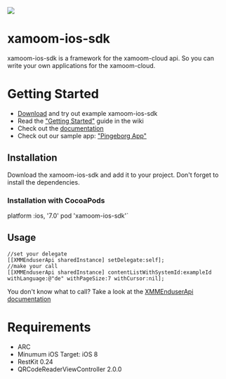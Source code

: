 ![](https://xamoom.com/wp-inhalte/uploads/2015/02/logo-black-claim1.png)


# xamoom-ios-sdk
xamoom-ios-sdk is a framework for the xamoom-cloud api. So you can write your own applications for the xamoom-cloud.

# Getting Started

* [Download](https://github.com/xamoom/xamoom-ios-sdk/archive/master.zip) and try out example xamoom-ios-sdk
* Read the ["Getting Started"](https://github.com/xamoom/xamoom-ios-sdk/wiki#getting-started) guide in the wiki
* Check out the [documentation](http://xamoom.github.io/xamoom-ios-sdk/docs/html/index.html)
* Check out our sample app: ["Pingeborg App"](https://github.com/xamoom/xamoom-pingeborg-ios)

## Installation
Download the xamoom-ios-sdk and add it to your project. Don't forget to install the dependencies.

### Installation with CocoaPods 
   platform :ios, '7.0'
   pod 'xamoom-ios-sdk'`

## Usage
    //set your delegate
    [[XMMEnduserApi sharedInstance] setDelegate:self];
    //make your call
    [[XMMEnduserApi sharedInstance] contentListWithSystemId:exampleId withLanguage:@"de" withPageSize:7 withCursor:nil];

You don't know what to call? Take a look at the [XMMEnduserApi documentation](http://xamoom.github.io/xamoom-ios-sdk/docs/html/Classes/XMMEnduserApi.html)

# Requirements
* ARC
* Minumum iOS Target: iOS 8
* RestKit 0.24
* QRCodeReaderViewController 2.0.0
